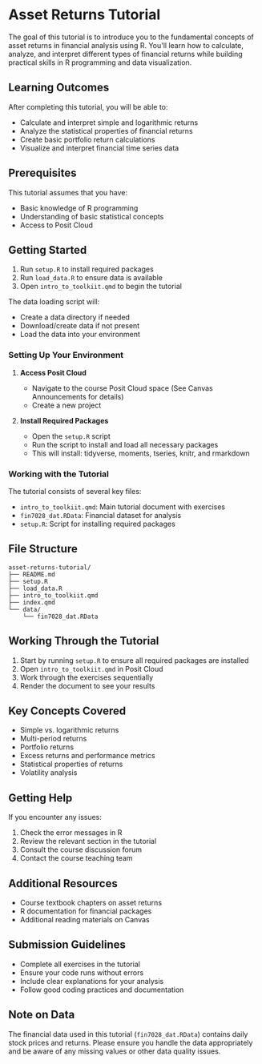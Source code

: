 # Asset Returns Tutorial

The goal of this tutorial is to introduce you to the fundamental concepts of asset returns in financial analysis using R. You'll learn how to calculate, analyze, and interpret different types of financial returns while building practical skills in R programming and data visualization.

## Learning Outcomes

After completing this tutorial, you will be able to:
- Calculate and interpret simple and logarithmic returns
- Analyze the statistical properties of financial returns
- Create basic portfolio return calculations
- Visualize and interpret financial time series data

## Prerequisites

This tutorial assumes that you have:
- Basic knowledge of R programming
- Understanding of basic statistical concepts
- Access to Posit Cloud

## Getting Started

1. Run `setup.R` to install required packages
2. Run `load_data.R` to ensure data is available
3. Open `intro_to_toolkiit.qmd` to begin the tutorial

The data loading script will:
- Create a data directory if needed
- Download/create data if not present
- Load the data into your environment

### Setting Up Your Environment

1. **Access Posit Cloud**
   - Navigate to the course Posit Cloud space (See Canvas Announcements for details)
   - Create a new project

2. **Install Required Packages**
   - Open the `setup.R` script
   - Run the script to install and load all necessary packages
   - This will install: tidyverse, moments, tseries, knitr, and rmarkdown

### Working with the Tutorial

The tutorial consists of several key files:
- `intro_to_toolkiit.qmd`: Main tutorial document with exercises
- `fin7028_dat.RData`: Financial dataset for analysis
- `setup.R`: Script for installing required packages

## File Structure

```
asset-returns-tutorial/
├── README.md
├── setup.R
├── load_data.R
├── intro_to_toolkiit.qmd
├── index.qmd
└── data/
    └── fin7028_dat.RData
```

## Working Through the Tutorial

1. Start by running `setup.R` to ensure all required packages are installed
2. Open `intro_to_toolkiit.qmd` in Posit Cloud
3. Work through the exercises sequentially
4. Render the document to see your results

## Key Concepts Covered

- Simple vs. logarithmic returns
- Multi-period returns
- Portfolio returns
- Excess returns and performance metrics
- Statistical properties of returns
- Volatility analysis

## Getting Help

If you encounter any issues:
1. Check the error messages in R
2. Review the relevant section in the tutorial
3. Consult the course discussion forum
4. Contact the course teaching team

## Additional Resources

- Course textbook chapters on asset returns
- R documentation for financial packages
- Additional reading materials on Canvas

## Submission Guidelines

- Complete all exercises in the tutorial
- Ensure your code runs without errors
- Include clear explanations for your analysis
- Follow good coding practices and documentation

## Note on Data

The financial data used in this tutorial (`fin7028_dat.RData`) contains daily stock prices and returns. Please ensure you handle the data appropriately and be aware of any missing values or other data quality issues.

#